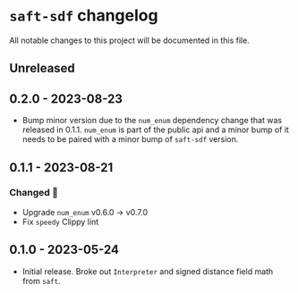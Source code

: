 # `saft-sdf` changelog

All notable changes to this project will be documented in this file.

## Unreleased

## 0.2.0 - 2023-08-23
- Bump minor version due to the `num_enum` dependency change that was released in 0.1.1.
  `num_enum` is part of the public api and a minor bump of it needs to be paired with a
  minor bump of `saft-sdf` version.

## 0.1.1 - 2023-08-21

### Changed 🔧

- Upgrade `num_enum` v0.6.0 -> v0.7.0
- Fix `speedy` Clippy lint

## 0.1.0 - 2023-05-24

- Initial release. Broke out `Interpreter` and signed distance field math from `saft`.
